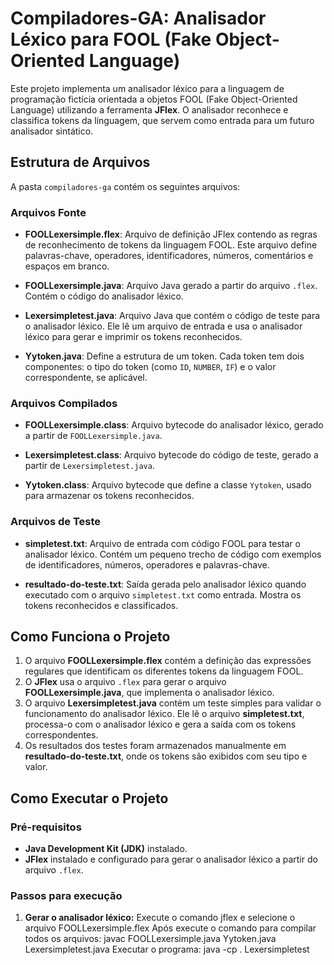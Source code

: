 # Compiladores-GA: Analisador Léxico para FOOL (Fake Object-Oriented Language)

Este projeto implementa um analisador léxico para a linguagem de programação fictícia orientada a objetos FOOL (Fake Object-Oriented Language) utilizando a ferramenta **JFlex**. O analisador reconhece e classifica tokens da linguagem, que servem como entrada para um futuro analisador sintático.

## Estrutura de Arquivos

A pasta `compiladores-ga` contém os seguintes arquivos:

### Arquivos Fonte

- **FOOLLexersimple.flex**: Arquivo de definição JFlex contendo as regras de reconhecimento de tokens da linguagem FOOL. Este arquivo define palavras-chave, operadores, identificadores, números, comentários e espaços em branco.
  
- **FOOLLexersimple.java**: Arquivo Java gerado a partir do arquivo `.flex`. Contém o código do analisador léxico.
  
- **Lexersimpletest.java**: Arquivo Java que contém o código de teste para o analisador léxico. Ele lê um arquivo de entrada e usa o analisador léxico para gerar e imprimir os tokens reconhecidos.

- **Yytoken.java**: Define a estrutura de um token. Cada token tem dois componentes: o tipo do token (como `ID`, `NUMBER`, `IF`) e o valor correspondente, se aplicável.

### Arquivos Compilados

- **FOOLLexersimple.class**: Arquivo bytecode do analisador léxico, gerado a partir de `FOOLLexersimple.java`.
  
- **Lexersimpletest.class**: Arquivo bytecode do código de teste, gerado a partir de `Lexersimpletest.java`.

- **Yytoken.class**: Arquivo bytecode que define a classe `Yytoken`, usado para armazenar os tokens reconhecidos.

### Arquivos de Teste

- **simpletest.txt**: Arquivo de entrada com código FOOL para testar o analisador léxico. Contém um pequeno trecho de código com exemplos de identificadores, números, operadores e palavras-chave.

- **resultado-do-teste.txt**: Saída gerada pelo analisador léxico quando executado com o arquivo `simpletest.txt` como entrada. Mostra os tokens reconhecidos e classificados.

## Como Funciona o Projeto

1. O arquivo **FOOLLexersimple.flex** contém a definição das expressões regulares que identificam os diferentes tokens da linguagem FOOL.
2. O **JFlex** usa o arquivo `.flex` para gerar o arquivo **FOOLLexersimple.java**, que implementa o analisador léxico.
3. O arquivo **Lexersimpletest.java** contém um teste simples para validar o funcionamento do analisador léxico. Ele lê o arquivo **simpletest.txt**, processa-o com o analisador léxico e gera a saída com os tokens correspondentes.
4. Os resultados dos testes foram armazenados manualmente em **resultado-do-teste.txt**, onde os tokens são exibidos com seu tipo e valor.

## Como Executar o Projeto

### Pré-requisitos

- **Java Development Kit (JDK)** instalado.
- **JFlex** instalado e configurado para gerar o analisador léxico a partir do arquivo `.flex`.

### Passos para execução

1. **Gerar o analisador léxico:**
   Execute o comando jflex e selecione o arquivo FOOLLexersimple.flex
   Após execute o comando para compilar todos os arquivos: javac FOOLLexersimple.java Yytoken.java Lexersimpletest.java 
   Executar o programa: java -cp . Lexersimpletest
